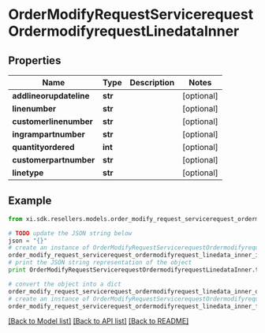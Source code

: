 # OrderModifyRequestServicerequestOrdermodifyrequestLinedataInner


## Properties

Name | Type | Description | Notes
------------ | ------------- | ------------- | -------------
**addlineorupdateline** | **str** |  | [optional] 
**linenumber** | **str** |  | [optional] 
**customerlinenumber** | **str** |  | [optional] 
**ingrampartnumber** | **str** |  | [optional] 
**quantityordered** | **int** |  | [optional] 
**customerpartnumber** | **str** |  | [optional] 
**linetype** | **str** |  | [optional] 

## Example

```python
from xi.sdk.resellers.models.order_modify_request_servicerequest_ordermodifyrequest_linedata_inner import OrderModifyRequestServicerequestOrdermodifyrequestLinedataInner

# TODO update the JSON string below
json = "{}"
# create an instance of OrderModifyRequestServicerequestOrdermodifyrequestLinedataInner from a JSON string
order_modify_request_servicerequest_ordermodifyrequest_linedata_inner_instance = OrderModifyRequestServicerequestOrdermodifyrequestLinedataInner.from_json(json)
# print the JSON string representation of the object
print OrderModifyRequestServicerequestOrdermodifyrequestLinedataInner.to_json()

# convert the object into a dict
order_modify_request_servicerequest_ordermodifyrequest_linedata_inner_dict = order_modify_request_servicerequest_ordermodifyrequest_linedata_inner_instance.to_dict()
# create an instance of OrderModifyRequestServicerequestOrdermodifyrequestLinedataInner from a dict
order_modify_request_servicerequest_ordermodifyrequest_linedata_inner_form_dict = order_modify_request_servicerequest_ordermodifyrequest_linedata_inner.from_dict(order_modify_request_servicerequest_ordermodifyrequest_linedata_inner_dict)
```
[[Back to Model list]](../README.md#documentation-for-models) [[Back to API list]](../README.md#documentation-for-api-endpoints) [[Back to README]](../README.md)


